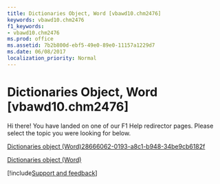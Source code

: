 ```yaml
---
title: Dictionaries Object, Word [vbawd10.chm2476]
keywords: vbawd10.chm2476
f1_keywords:
- vbawd10.chm2476
ms.prod: office
ms.assetid: 7b2b800d-ebf5-49e0-89e0-11157a1229d7
ms.date: 06/08/2017
localization_priority: Normal
---
```



# Dictionaries Object, Word [vbawd10.chm2476]

Hi there! You have landed on one of our F1 Help redirector pages. Please select the topic you were looking for below.

[Dictionaries object (Word)28666062-0193-a8c1-b948-34be9cb6182f](https://msdn.microsoft.com/library/28666062-0193-a8c1-b948-34be9cb6182f%28Office.15%29.aspx)

[Dictionaries object (Word)](https://msdn.microsoft.com/library/41f31292-4b3e-0d7b-c857-f6b9a0662e9a%28Office.15%29.aspx)

[!include[Support and feedback](~/includes/feedback-boilerplate.md)]